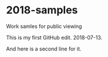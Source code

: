 # 2018-samples
Work samles for public viewing

This is my first GitHub edit. 2018-07-13.

And here is a second line for it.
